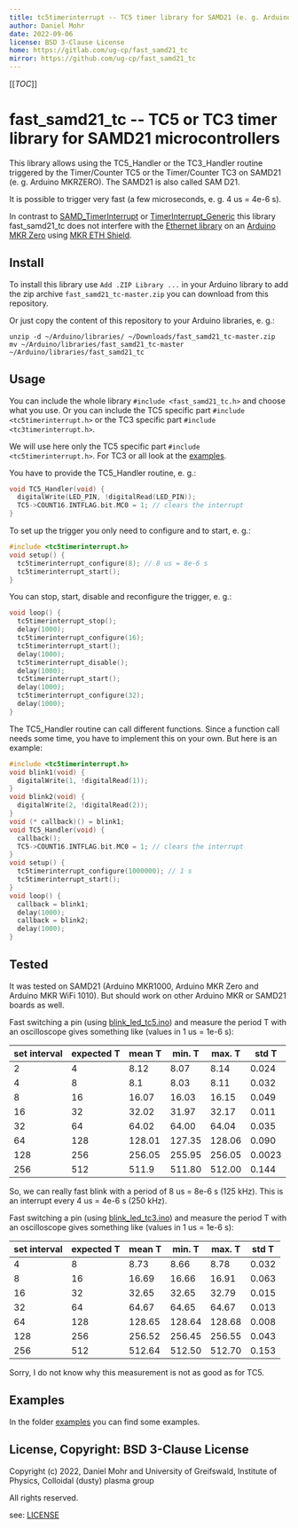 ```yaml
---
title: tc5timerinterrupt -- TC5 timer library for SAMD21 (e. g. Arduino MKR Zero)
author: Daniel Mohr
date: 2022-09-06
license: BSD 3-Clause License
home: https://gitlab.com/ug-cp/fast_samd21_tc
mirror: https://github.com/ug-cp/fast_samd21_tc
---
```


[[_TOC_]]

# fast_samd21_tc -- TC5 or TC3 timer library for SAMD21 microcontrollers

This library allows using the TC5_Handler or the TC3_Handler routine
triggered by the Timer/Counter TC5 or the Timer/Counter TC3 on SAMD21
(e. g. Arduino MKRZERO). The SAMD21 is also called SAM D21.

It is possible to trigger very fast (a few microseconds, e. g. 4 us = 4e-6 s).

In contrast to
[SAMD_TimerInterrupt](https://www.arduino.cc/reference/en/libraries/samd_timerinterrupt/)
or
[TimerInterrupt_Generic](https://www.arduino.cc/reference/en/libraries/timerinterrupt_generic/)
this library fast_samd21_tc does not interfere with the
[Ethernet library](https://www.arduino.cc/reference/en/libraries/ethernet/)
on an [Arduino MKR Zero](https://docs.arduino.cc/hardware/mkr-zero) using
[MKR ETH Shield](https://docs.arduino.cc/hardware/mkr-eth-shield).

## Install

To install this library use `Add .ZIP Library ...` in your Arduino library
to add the zip archive `fast_samd21_tc-master.zip` you can download from
this repository.


Or just copy the content of this repository to your Arduino libraries, e. g.:

```shell
unzip -d ~/Arduino/libraries/ ~/Downloads/fast_samd21_tc-master.zip
mv ~/Arduino/libraries/fast_samd21_tc-master ~/Arduino/libraries/fast_samd21_tc
```

## Usage

You can include the whole library `#include <fast_samd21_tc.h>` and choose
what you use.
Or you can include the TC5 specific part `#include <tc5timerinterrupt.h>` or
the TC3 specific part `#include <tc3timerinterrupt.h>`.

We will use here only the TC5 specific part `#include <tc5timerinterrupt.h>`.
For TC3 or all look at the [examples](examples).

You have to provide the TC5_Handler routine, e. g.:

```c
void TC5_Handler(void) {
  digitalWrite(LED_PIN, !digitalRead(LED_PIN));
  TC5->COUNT16.INTFLAG.bit.MC0 = 1; // clears the interrupt
}
```

To set up the trigger you only need to configure and to start, e. g.:

```c
#include <tc5timerinterrupt.h>
void setup() {
  tc5timerinterrupt_configure(8); // 8 us = 8e-6 s
  tc5timerinterrupt_start();
}
```

You can stop, start, disable and reconfigure the trigger, e. g.:

```c
void loop() {
  tc5timerinterrupt_stop();
  delay(1000);
  tc5timerinterrupt_configure(16);
  tc5timerinterrupt_start();
  delay(1000);
  tc5timerinterrupt_disable();
  delay(1000);
  tc5timerinterrupt_start();
  delay(1000);
  tc5timerinterrupt_configure(32);
  delay(1000);
}
```

The TC5_Handler routine can call different functions. Since a function call
needs some time, you have to implement this on your own.
But here is an example:

```c
#include <tc5timerinterrupt.h>
void blink1(void) {
  digitalWrite(1, !digitalRead(1));
}
void blink2(void) {
  digitalWrite(2, !digitalRead(2));
}
void (* callback)() = blink1;
void TC5_Handler(void) {
  callback();
  TC5->COUNT16.INTFLAG.bit.MC0 = 1; // clears the interrupt
}
void setup() {
  tc5timerinterrupt_configure(1000000); // 1 s
  tc5timerinterrupt_start();
}
void loop() {
  callback = blink1;
  delay(1000);
  callback = blink2;
  delay(1000);
}
```

## Tested

It was tested on SAMD21 (Arduino MKR1000, Arduino MKR Zero and
Arduino MKR WiFi 1010).
But should work on other Arduino MKR or SAMD21 boards as well.

Fast switching a pin
(using [blink_led_tc5.ino](examples/blink_led_tc5/blink_led_tc5.ino))
and measure the period T with an oscilloscope gives something like
(values in 1 us = 1e-6 s):

| set interval | expected T | mean T | min. T | max. T | std T | 
| ------ | ------ | ------ | ------ | ------ | ------ |
| 2 | 4 | 8.12 | 8.07 | 8.14 | 0.024 |
| 4 | 8 | 8.1 | 8.03 | 8.11 | 0.032 |
| 8 | 16 | 16.07 | 16.03 | 16.15 | 0.049 |
| 16 | 32 | 32.02 | 31.97 | 32.17 | 0.011 |
| 32 | 64 | 64.02 | 64.00 | 64.04 | 0.035 |
| 64 | 128 | 128.01 | 127.35 | 128.06 | 0.090 |
| 128 | 256 | 256.05 | 255.95 | 256.05 | 0.0023 |
| 256 | 512 | 511.9 | 511.80 | 512.00 | 0.144 |

So, we can really fast blink with a period of 8 us = 8e-6 s (125 kHz).
This is an interrupt every 4 us = 4e-6 s (250 kHz).

Fast switching a pin
(using [blink_led_tc3.ino](examples/blink_led_tc3/blink_led_tc3.ino))
and measure the period T with an oscilloscope gives something like
(values in 1 us = 1e-6 s):

| set interval | expected T | mean T | min. T | max. T | std T | 
| ------ | ------ | ------ | ------ | ------ | ------ |
| 4 | 8 | 8.73 | 8.66 | 8.78 | 0.032 |
| 8 | 16 | 16.69 | 16.66 | 16.91 | 0.063 |
| 16 | 32 | 32.65 | 32.65 | 32.79 | 0.015 |
| 32 | 64 | 64.67 | 64.65 | 64.67 | 0.013 |
| 64 | 128 | 128.65 | 128.64 | 128.68 | 0.008 |
| 128 | 256 | 256.52 | 256.45 | 256.55 | 0.043 |
| 256 | 512 | 512.64 | 512.50 | 512.70 | 0.153 |

Sorry, I do not know why this measurement is not as good as for TC5.

## Examples

In the folder [examples](examples) you can find some examples.

## License, Copyright: BSD 3-Clause License

Copyright (c) 2022, Daniel Mohr and University of Greifswald, Institute of Physics, Colloidal (dusty) plasma group

All rights reserved.

see: [LICENSE](LICENSE)
